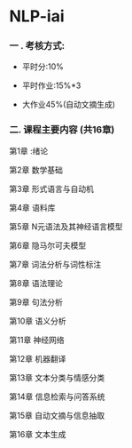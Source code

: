 # NLP-iai
### **一 . 考核方式**:

- 平时分:10%

- 平时作业:15%*3 

- 大作业45%(自动文摘生成)

### **二. 课程主要内容** (共16章)

第1章 :绪论

第2章 数学基础 

第3章 形式语言与自动机 

第4章 语料库 

第5章 N元语法及其神经语言模型 

第6章 隐马尔可夫模型 

第7章 词法分析与词性标注 

第8章 语法理论 

第9章 句法分析

第10章 语义分析 

第11章 神经网络 

第12章 机器翻译 

第13章 文本分类与情感分类 

第14章 信息检索与问答系统 

第15章 自动文摘与信息抽取 

第16章 文本生成
